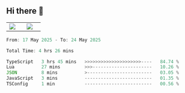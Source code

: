## Hi there 👋

<p align="center">
  <table align="center">
  <tr border="none">
  <td width="35%" align="center">
    <img  align="center"  src="http://github-profile-summary-cards.vercel.app/api/cards/stats?username=ricepunk&theme=github_dark" />
  </td>
    
  <td width="65%" align="center">
    <img  align="center"  src="http://github-profile-summary-cards.vercel.app/api/cards/profile-details?username=ricepunk&theme=github_dark" />
  </td>
  </tr>
  </table>
</p>

<!--START_SECTION:waka-->

```typescript
From: 17 May 2025 - To: 24 May 2025

Total Time: 4 hrs 26 mins

TypeScript   3 hrs 45 mins   >>>>>>>>>>>>>>>>>>>>>----   84.74 %
Lua          27 mins         >>>----------------------   10.26 %
JSON         8 mins          >------------------------   03.05 %
JavaScript   3 mins          -------------------------   01.35 %
TSConfig     1 min           -------------------------   00.56 %
```

<!--END_SECTION:waka-->
